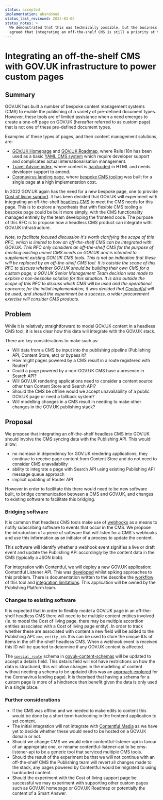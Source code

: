 ```yaml
---
status: accepted
implementation: abandoned
status_last_reviewed: 2024-03-04
status_notes: >
  We demonstrated that this was technically possible, but the business hasn't
  agreed that integrating an off-the-shelf CMS is still a priority at this point.
---
```


# Integrating an off-the-shelf CMS with GOV.UK infrastructure to power custom pages

## Summary

GOV.UK has built a number of bespoke content management systems (CMS) to enable the publishing of a variety of pre-defined document types. However, these tools are of limited assistance when a need emerges to create a one-off page on GOV.UK (hereafter referred to as custom page) that is not one of these pre-defined document types.

Examples of these types of pages, and their content management solutions, are:

- [GOV.UK Homepage](https://www.gov.uk/) and [GOV.UK Roadmap](https://www.gov.uk/roadmap), where Rails I18n has been used as a basic [YAML CMS system](https://github.com/alphagov/frontend/blob/f2af829b14a9e6af21deb49c9bd0484e9ea49baa/config/locales/en.yml#L454-L576) which require developer support and complicates actual internationalisation management.
- [Travel Advice index](https://www.gov.uk/foreign-travel-advice), where content is [hardcoded](https://github.com/alphagov/frontend/blob/f2af829b14a9e6af21deb49c9bd0484e9ea49baa/app/views/travel_advice/index.html.erb) in HTML and needs developer support to amend.
- [Coronavirus landing page](https://www.gov.uk/coronavirus), where [bespoke CMS tooling](https://github.com/alphagov/collections-publisher/tree/d68bf4cf910b62d7827f488ed2f20126bc9b25a4/app/controllers/coronavirus) was built for a single page at a high implementation cost.

In 2022 GOV.UK again has the need for a new bespoke page, one to provide [Cost of living support](https://www.gov.uk/cost-of-living). It has been decided that GOV.UK will experiment with integrating an off-the-shelf [headless CMS](https://en.wikipedia.org/wiki/Headless_content_management_system) to meet the CMS needs for this page. This is to explore a hypothesis that with flexible CMS tooling a bespoke page could be built more simply, with the CMS functionality managed entirely by the team developing the frontend code. The purpose of this RFC is to propose how a headless CMS product can integrate with GOV.UK infrastructure.

_Note, to facilitate focused discussion it's worth clarifying the scope of this RFC, which is limited to how an off-the-shelf CMS can be integrated with GOV.UK. This RFC only considers an off-the-shelf CMS for the purpose of meeting existing unmet CMS needs on GOV.UK and is intended to supplement existing GOV.UK CMS tools. This is not an indication that these will be replaced by an off-the-shelf CMS tool. It is outside the scope of this RFC to discuss whether GOV.UK should be building their own CMS for a custom page; a GOV.UK Senior Management Team decision was made to explore a non-bespoke solution for this situation. It is also outside the scope of this RFC to discuss which CMS will be used and the operational concerns; for the initial implementation, it was decided that [Contentful](https://contentful.com) will be used, and should the experiment be a success, a wider procurement exercise will consider CMS products._

## Problem

While it is relatively straightforward to model GOV.UK content in a headless CMS tool, it is less clear how this data will integrate with the GOV.UK stack.

There are key considerations to make such as:

- Will data from a CMS be input into the publishing pipeline (Publishing API, Content Store, etc) or bypass it?
- How might pages powered by a CMS result in a route registered with Router?
- Could a page powered by a non-GOV.UK CMS have a presence in Search API?
- Will GOV.UK rendering applications need to consider a content source other than Content Store and Search API?
- Should the CMS be offline would we accept unavailability of a public GOV.UK page or need a fallback system?
- Will modelling changes in a CMS result in needing to make other changes in the GOV.UK publishing stack?

## Proposal

We propose that integrating an off-the-shelf headless CMS into GOV.UK should involve the CMS syncing data with the Publishing API. This would allow:

- no increase in dependency for GOV.UK rendering applications, they continue to receive page content from Content Store and do not need to consider CMS unavailability
- ability to integrate a page with Search API using existing Publishing API message queue approach
- implicit updating of Router API

However in order to facilitate this there would need to be new software built, to bridge communication between a CMS and GOV.UK, and changes to existing software to facilitate this bridging.

### Bridging software

It is common that headless CMS tools make use of [webhooks](https://en.wikipedia.org/wiki/Webhook) as a means to notify subscribing software to events that occur in the CMS. We propose the introduction of a piece of software that will listen for a CMS's webhooks and use this information as an initiator of a process to update the content.

This software will identify whether a webhook event signifies a live or draft event and update the Publishing API accordingly by the content data in the CMS (typically a JSON blob).

For integration with Contentful, we will deploy a new GOV.UK application: Contentful Listener API. This was [developed](https://github.com/alphagov/contentful-listener-api) whilst spiking approaches to this problem. There is documentation written to the describe the [workflow](https://github.com/alphagov/contentful-listener-api/blob/main/docs/how-this-application-works.md) of this tool and [integration limitations](https://github.com/alphagov/contentful-listener-api/blob/main/docs/integration-limitations.md). This application will be owned by the Publishing Platform team.

### Changes to existing software

It is expected that in order to flexibly model a GOV.UK page in an off-the-shelf headless CMS there will need to be multiple content entities involved (ie. to model the Cost of living page, there may be multiple accordion entities associated with a Cost of living page entity). In order to track whether these are associated with content a new field will be added to the Publishing API: `cms_entity_ids` this can be used to store the unique IDs of items in the off-the-shelf headless CMS. When a webhook event is received this ID will be queried to determine if any GOV.UK content is affected.

The [`special_route`](https://github.com/alphagov/govuk-content-schemas/blob/main/formats/special_route.jsonnet) schema in [govuk-content-schemas](https://github.com/alphagov/govuk-content-schemas) will be updated to accept a details field. This details field will not have restrictions on how the data is structured, this will allow changes in the modelling of content without needing a schema to be updated (this was an [approach explored](https://github.com/alphagov/govuk-content-schemas/blob/170a941b42bbc53d529b4c50698ad5ba50776df5/formats/coronavirus_landing_page.jsonnet#L4-L8) for the Coronavirus landing page). It is theorised that having a schema for a custom page is more of a hindrance than benefit given the data is only used in a single place.

### Further considerations

- If the CMS was offline and we needed to make edits to content this would be done by a short term hardcoding in the frontend application to set content.
- The initial integration will not integrate with [Contentful Media](https://www.contentful.com/help/working-with-media/) as we have yet to decide whether these would need to be hosted on a GOV.UK domain or not.
- Should we change CMS we would retire contentful-listener-api in favour of an appropriate one, or rename contentful-listener-api to be cms-listener-api to be a generic tool that serviced multiple CMS tools.
- Should the result of the experiment be that we will not continue with an off-the-shelf CMS the Publishing team will revert all changes made to the stack, any pages powered by Contentful would be migrated to using hardcoded content.
- Should the experiment with the Cost of living support page be successful we may experiment with supporting other custom pages such as GOV.UK homepage or GOV.UK Roadmap or potentially the content of a Smart Answer.
